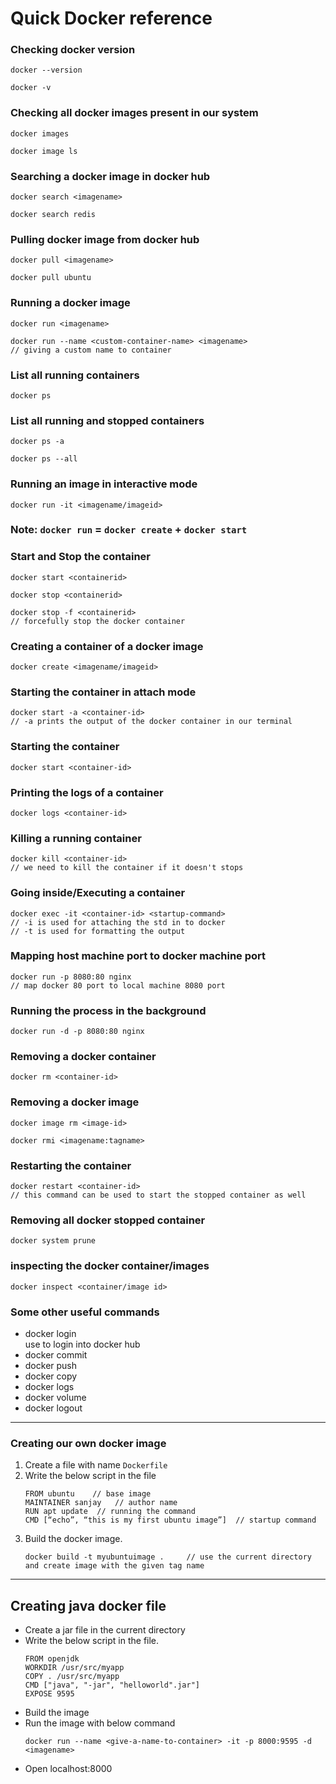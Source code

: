 # Quick Docker reference

### Checking docker version
```
docker --version
```
```
docker -v
```

### Checking all docker images present in our system
```
docker images
```
```
docker image ls
```

### Searching a docker image in docker hub
```
docker search <imagename>
```
```
docker search redis
```

### Pulling docker image from docker hub
```
docker pull <imagename>
```
```
docker pull ubuntu
```

### Running a docker image
```
docker run <imagename>
```
```
docker run --name <custom-container-name> <imagename>
// giving a custom name to container
```

### List all running containers
```docker ps```

### List all running and stopped containers
```
docker ps -a
```
```
docker ps --all
```

### Running an image in interactive mode
```
docker run -it <imagename/imageid>
```

### Note:  ```docker run``` = ```docker create``` + ```docker start```

### Start and Stop the container
```
docker start <containerid>
```
```
docker stop <containerid>
```
```
docker stop -f <containerid>
// forcefully stop the docker container
```  

### Creating a container of a docker image
```
docker create <imagename/imageid>
```

### Starting the container in attach mode
```
docker start -a <container-id>
// -a prints the output of the docker container in our terminal
```  

### Starting the container
```
docker start <container-id>
```

### Printing the logs of a container
```
docker logs <container-id>
```

### Killing a running container
```
docker kill <container-id>
// we need to kill the container if it doesn't stops
```  

### Going inside/Executing a container
```
docker exec -it <container-id> <startup-command>
// -i is used for attaching the std in to docker
// -t is used for formatting the output
```  

### Mapping host machine port to docker machine port
```
docker run -p 8080:80 nginx
// map docker 80 port to local machine 8080 port
```  

### Running the process in the background
```
docker run -d -p 8080:80 nginx
```

### Removing a docker container
```
docker rm <container-id>
```

### Removing a docker image
```
docker image rm <image-id>
```
```
docker rmi <imagename:tagname>
```

### Restarting the container
```
docker restart <container-id>
// this command can be used to start the stopped container as well
```  

### Removing all docker stopped container
```
docker system prune
```

### inspecting the docker container/images
```
docker inspect <container/image id>
```

### Some other useful commands
- docker login  
    use to login into docker hub
- docker commit
- docker push 
- docker copy 
- docker logs 
- docker volume
- docker logout

---
### Creating our own docker image
1. Create a file with name ```Dockerfile```
2. Write the below script in the file
    ```
    FROM ubuntu    // base image
	MAINTAINER sanjay   // author name
	RUN apt update  // running the command
	CMD [“echo”, “this is my first ubuntu image”]  // startup command
    ```
3. Build the docker image.
    ```
    docker build -t myubuntuimage .     // use the current directory and create image with the given tag name
    ```

---
## Creating java docker file
- Create a jar file in the current directory
- Write the below script in the file. 
    ```
    FROM openjdk
    WORKDIR /usr/src/myapp
    COPY . /usr/src/myapp
    CMD ["java", "-jar", "helloworld".jar"]
    EXPOSE 9595
    ```
- Build the image
- Run the image with below command 
    ```
    docker run --name <give-a-name-to-container> -it -p 8000:9595 -d <imagename>
    ```
- Open localhost:8000